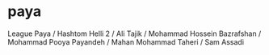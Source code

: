 # paya
League Paya /
 Hashtom Helli 2 /
  Ali Tajik /
   Mohammad Hossein Bazrafshan /
    Mohammad Pooya Payandeh /
     Mahan Mohammad Taheri /
      Sam Assadi
